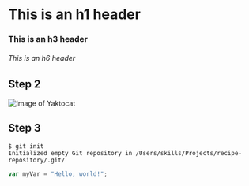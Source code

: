 # This is an h1 header

### This is an h3 header

###### This is an h6 header

## Step 2

![Image of Yaktocat](https://octodex.github.com/images/yaktocat.png)

## Step 3

```
$ git init
Initialized empty Git repository in /Users/skills/Projects/recipe-repository/.git/
```

``` javascript
var myVar = "Hello, world!";
```
